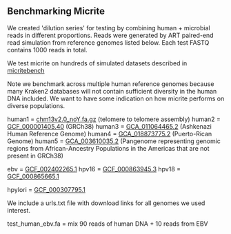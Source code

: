 
## Benchmarking Micrite

We created 'dilution series' for testing by combining human + microbial reads in different proportions.
Reads were generated by ART paired-end read simulation from reference genomes listed below. 
Each test FASTQ contains 1000 reads in total. 

We test micrite on hundreds of simulated datasets described in [micritebench](https://github.com/selkamand/micritebench)

Note we benchmark across multiple human reference genomes because many Kraken2 databases will not contain 
sufficient diversity in the human DNA included. We want to have some indication on how micrite performs on diverse populations.

human1 = [chm13v2.0_noY.fa.gz](https://s3-us-west-2.amazonaws.com/human-pangenomics/T2T/CHM13/assemblies/analysis_set/chm13v2.0_noY.fa.gz) (telomere to telomere assembly)
human2 = [GCF_000001405.40](https://www.ncbi.nlm.nih.gov/datasets/genome/GCF_000001405.40/) (GRCh38)
human3 = [GCA_011064465.2](https://www.ncbi.nlm.nih.gov/datasets/genome/GCA_011064465.2/) (Ashkenazi Human Reference Genome)
human4 = [GCA_018873775.2](https://www.ncbi.nlm.nih.gov/datasets/genome/GCA_018873775.2/) (Puerto-Rican Genome)
human5 = [GCA_003610035.2](https://www.ncbi.nlm.nih.gov/datasets/genome/GCA_003610035.2/) (Pangenome representing genomic regions from African-Ancestry Populations in the Americas that are not present in GRCh38)

ebv = [GCF_002402265.1](https://www.ncbi.nlm.nih.gov/datasets/genome/GCF_002402265.1/) 
hpv16 = [GCF_000863945.3](https://www.ncbi.nlm.nih.gov/datasets/genome/GCF_000863945.3/)
hpv18 = [GCF_000865665.1](https://www.ncbi.nlm.nih.gov/datasets/genome/GCF_000865665.1/)

hpylori = [GCF_000307795.1](https://www.ncbi.nlm.nih.gov/datasets/genome/GCF_000307795.1/)



We include a urls.txt file with download links for all genomes we used interest.



test_human_ebv.fa = mix 90 reads of human DNA + 10 reads from EBV
